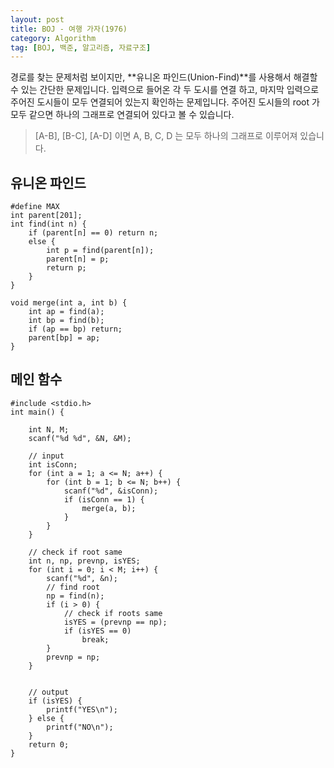 ```yaml
---
layout: post
title: BOJ - 여행 가자(1976)
category: Algorithm
tag: [BOJ, 백준, 알고리즘, 자료구조]
---
```


 경로를 찾는 문제처럼 보이지만, **유니온 파인드(Union-Find)**를 사용해서 해결할 수 있는 간단한 문제입니다. 입력으로 들어온 각 두 도시를 연결 하고, 마지막 입력으로 주어진 도시들이 모두 연결되어 있는지 확인하는 문제입니다. 주어진 도시들의 root 가 모두 같으면 하나의 그래프로 연결되어 있다고 볼 수 있습니다.


> [A-B], [B-C], [A-D] 이면 A, B, C, D 는 모두 하나의 그래프로 이루어져 있습니다.



## 유니온 파인드
```
#define MAX 
int parent[201];
int find(int n) {
	if (parent[n] == 0) return n;
	else {
		int p = find(parent[n]);
		parent[n] = p;
		return p;
	}
}

void merge(int a, int b) {
	int ap = find(a);
	int bp = find(b);
	if (ap == bp) return;
	parent[bp] = ap;
}
```

## 메인 함수
```
#include <stdio.h>
int main() {

	int N, M;
	scanf("%d %d", &N, &M);

	// input
	int isConn;
	for (int a = 1; a <= N; a++) {
		for (int b = 1; b <= N; b++) {
			scanf("%d", &isConn);
			if (isConn == 1) {
				merge(a, b);
			}
		}
	}

	// check if root same
	int n, np, prevnp, isYES;
	for (int i = 0; i < M; i++) {
		scanf("%d", &n);
		// find root
		np = find(n);
		if (i > 0) {
			// check if roots same
			isYES = (prevnp == np);
			if (isYES == 0)
				break;
		}
		prevnp = np;
	}

	
	// output
	if (isYES) {
		printf("YES\n");
	} else {
		printf("NO\n");
	}
	return 0;
}
```
